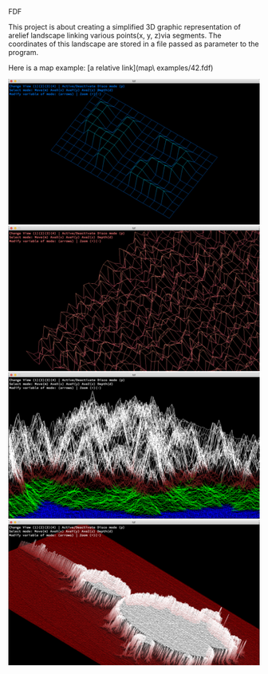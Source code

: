 FDF

This project is about creating a simplified 3D graphic representation of arelief landscape linking various points(x, y, z)via segments. The coordinates of this landscape are stored in a file passed as parameter to the program. 

Here is a map example: [a relative link](map\ examples/42.fdf)



![alta text](screens/screen1.png)
![alt text](screens/screen2.png)
![alt text](screens/screen3.png)
![alt text](screens/screen4.png)
